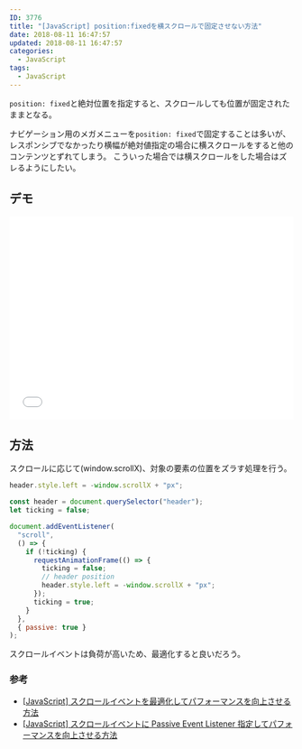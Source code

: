 ```yaml
---
ID: 3776
title: "[JavaScript] position:fixedを横スクロールで固定させない方法"
date: 2018-08-11 16:47:57
updated: 2018-08-11 16:47:57
categories:
  - JavaScript
tags: 
  - JavaScript
---
```


`position: fixed`と絶対位置を指定すると、スクロールしても位置が固定されたままとなる。

ナビゲーション用のメガメニューを`position: fixed`で固定することは多いが、レスポンシブでなかったり横幅が絶対値指定の場合に横スクロールをすると他のコンテンツとずれてしまう。
こういった場合では横スクロールをした場合はズレるようにしたい。

<!--more-->

## デモ

<iframe height='360' scrolling='no' title='vertical fixed header' src='//codepen.io/hiro0218/embed/preview/ZjweRE/?height=364&theme-id=light&default-tab=result&embed-version=2' frameborder='no' allowtransparency='true' allowfullscreen='true' style='width: 100%;'>See the Pen <a href='https://codepen.io/hiro0218/pen/ZjweRE/'>vertical fixed header</a> by hiro (<a href='https://codepen.io/hiro0218'>@hiro0218</a>) on <a href='https://codepen.io'>CodePen</a>.
</iframe>

## 方法

スクロールに応じて(window.scrollX)、対象の要素の位置をズラす処理を行う。

```js
header.style.left = -window.scrollX + "px";
```

```js
const header = document.querySelector("header");
let ticking = false;

document.addEventListener(
  "scroll",
  () => {
    if (!ticking) {
      requestAnimationFrame(() => {
        ticking = false;
        // header position
        header.style.left = -window.scrollX + "px";
      });
      ticking = true;
    }
  },
  { passive: true }
);
```

スクロールイベントは負荷が高いため、最適化すると良いだろう。

### 参考

- [[JavaScript] スクロールイベントを最適化してパフォーマンスを向上させる方法](https://b.0218.jp/20180718164756.html)
- [[JavaScript] スクロールイベントに Passive Event Listener 指定してパフォーマンスを向上させる方法](https://b.0218.jp/20180714221323.html)
